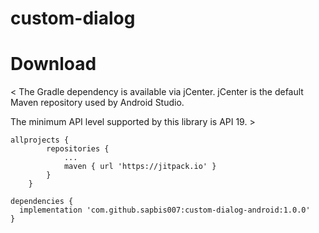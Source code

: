 # custom-dialog

# Download
< The Gradle dependency is available via jCenter. jCenter is the default Maven repository used by Android Studio.

The minimum API level supported by this library is API 19. >
```
allprojects {
		repositories {
			...
			maven { url 'https://jitpack.io' }
		}
	}
  
dependencies {
  implementation 'com.github.sapbis007:custom-dialog-android:1.0.0'
}
```
